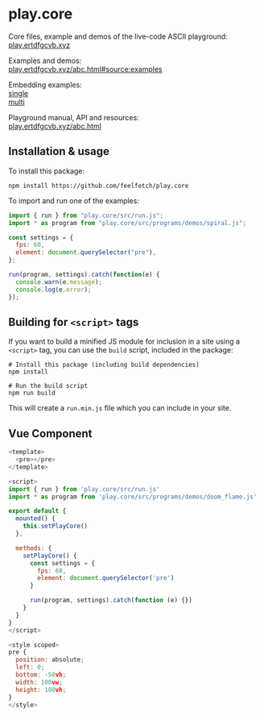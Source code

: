 # play.core

Core files, example and demos of the live-code ASCII playground:  
[play.ertdfgcvb.xyz](https://play.ertdfgcvb.xyz)

Examples and demos:  
[play.ertdfgcvb.xyz/abc.html#source:examples](https://play.ertdfgcvb.xyz/abc.html#source:examples)

Embedding examples:  
[single](https://play.ertdfgcvb.xyz/tests/single.html)  
[multi](https://play.ertdfgcvb.xyz/tests/multi.html)  

Playground manual, API and resources:  
[play.ertdfgcvb.xyz/abc.html](https://play.ertdfgcvb.xyz/abc.html)

## Installation & usage

To install this package:

```shell
npm install https://github.com/feelfetch/play.core
```

To import and run one of the examples:

```javascript
import { run } from "play.core/src/run.js";
import * as program from "play.core/src/programs/demos/spiral.js";

const settings = {
  fps: 60,
  element: document.querySelector("pre"),
};

run(program, settings).catch(function(e) {
  console.warn(e.message);
  console.log(e.error);
});
```

## Building for `<script>` tags

If you want to build a minified JS module for inclusion in a site using a `<script>` tag, you can use the `build` script, included in the package:

```shell
# Install this package (including build dependencies)
npm install

# Run the build script
npm run build
```

This will create a `run.min.js` file which you can include in your site.

## Vue Component

```javascript
<template>
  <pre></pre>
</template>

<script>
import { run } from 'play.core/src/run.js'
import * as program from 'play.core/src/programs/demos/doom_flame.js'

export default {
  mounted() {
    this.setPlayCore()
  },

  methods: {
    setPlayCore() {
      const settings = {
        fps: 60,
        element: document.querySelector('pre')
      }

      run(program, settings).catch(function (e) {})
    }
  }
}
</script>

<style scoped>
pre {
  position: absolute;
  left: 0;
  bottom: -50vh;
  width: 100vw;
  height: 100vh;
}
</style>
```
